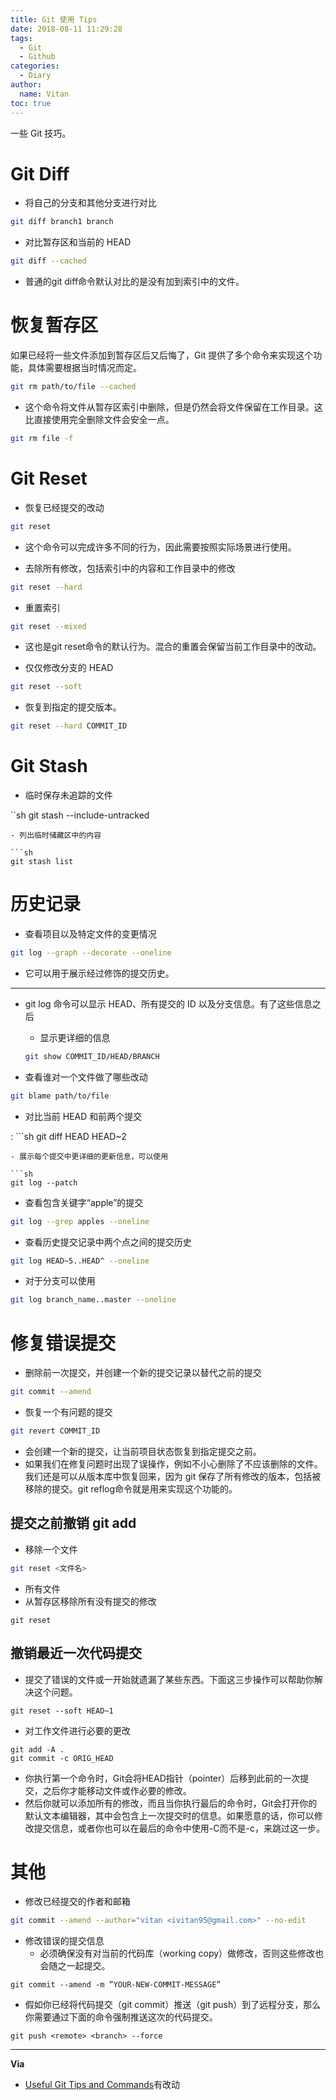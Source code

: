 ```yaml
---
title: Git 使用 Tips
date: 2018-08-11 11:29:28
tags:
  - Git
  - Github
categories:
  - Diary
author:
  name: Vitan
toc: true
---
```

一些 Git 技巧。
<!--more-->
# Git Diff
- 将自己的分支和其他分支进行对比

```sh
git diff branch1 branch
```

- 对比暂存区和当前的 HEAD

```sh
git diff --cached
```
  - 普通的git diff命令默认对比的是没有加到索引中的文件。

# 恢复暂存区
如果已经将一些文件添加到暂存区后又后悔了，Git 提供了多个命令来实现这个功能，具体需要根据当时情况而定。

```sh
git rm path/to/file --cached
```
- 这个命令将文件从暂存区索引中删除，但是仍然会将文件保留在工作目录。这比直接使用完全删除文件会安全一点。

```sh
git rm file -f
```
# Git Reset
- 恢复已经提交的改动

```sh
git reset
```
  - 这个命令可以完成许多不同的行为，因此需要按照实际场景进行使用。

- 去除所有修改，包括索引中的内容和工作目录中的修改

```sh
git reset --hard
```
- 重置索引

```sh
git reset --mixed
```
  - 这也是git reset命令的默认行为。混合的重置会保留当前工作目录中的改动。

- 仅仅修改分支的 HEAD

```sh
git reset --soft
```

- 恢复到指定的提交版本。

 ```sh
git reset --hard COMMIT_ID
```
# Git Stash
- 临时保存未追踪的文件

``sh
git stash --include-untracked
```
- 列出临时储藏区中的内容

```sh
git stash list
```

# 历史记录
- 查看项目以及特定文件的变更情况

```sh
git log --graph --decorate --oneline
```
  - 它可以用于展示经过修饰的提交历史。

  ---
  - git log 命令可以显示 HEAD、所有提交的 ID 以及分支信息。有了这些信息之后
    - 显示更详细的信息
    
    ```sh
    git show COMMIT_ID/HEAD/BRANCH
    ```

- 查看谁对一个文件做了哪些改动

```sh
git blame path/to/file
```

- 对比当前 HEAD 和前两个提交

: ```sh
git diff HEAD HEAD~2
```
- 展示每个提交中更详细的更新信息，可以使用

```sh
git log --patch
```

- 查看包含关键字“apple”的提交

```sh
git log --grep apples --oneline
```
- 查看历史提交记录中两个点之间的提交历史

```sh
git log HEAD~5..HEAD^ --oneline
```
- 对于分支可以使用

```sh
git log branch_name..master --oneline
```

# 修复错误提交
- 删除前一次提交，并创建一个新的提交记录以替代之前的提交

```sh
git commit --amend
```

- 恢复一个有问题的提交

```sh
git revert COMMIT_ID
```
  - 会创建一个新的提交，让当前项目状态恢复到指定提交之前。
  - 如果我们在修复问题时出现了误操作，例如不小心删除了不应该删除的文件。我们还是可以从版本库中恢复回来，因为 git 保存了所有修改的版本，包括被移除的提交。git reflog命令就是用来实现这个功能的。

## 提交之前撤销 git add
- 移除一个文件

```sh
git reset <文件名>
```
- 所有文件
- 从暂存区移除所有没有提交的修改

```
git reset
```
## 撤销最近一次代码提交
- 提交了错误的文件或一开始就遗漏了某些东西。下面这三步操作可以帮助你解决这个问题。

```
git reset --soft HEAD~1
```
- 对工作文件进行必要的更改

```
git add -A .
git commit -c ORIG_HEAD
```
- 你执行第一个命令时，Git会将HEAD指针（pointer）后移到此前的一次提交，之后你才能移动文件或作必要的修改。
- 然后你就可以添加所有的修改，而且当你执行最后的命令时，Git会打开你的默认文本编辑器，其中会包含上一次提交时的信息。如果愿意的话，你可以修改提交信息，或者你也可以在最后的命令中使用-C而不是-c，来跳过这一步。

# 其他
- 修改已经提交的作者和邮箱

```sh
git commit --amend --author="vitan <ivitan95@gmail.com>" --no-edit
```

- 修改错误的提交信息
  - 必须确保没有对当前的代码库（working copy）做修改，否则这些修改也会随之一起提交。

```
git commit --amend -m ”YOUR-NEW-COMMIT-MESSAGE”
```
- 假如你已经将代码提交（git commit）推送（git push）到了远程分支，那么你需要通过下面的命令强制推送这次的代码提交。

```
git push <remote> <branch> --force
```

---
**Via**
- [Useful Git Tips and Commands](https://thecuriousdev.org/useful-git-tips-commands/)有改动
